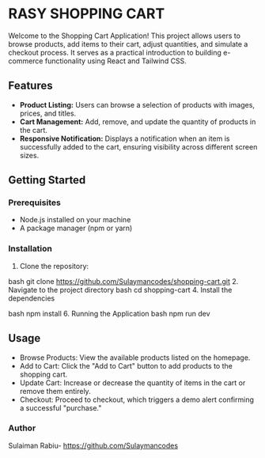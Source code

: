 # RASY SHOPPING CART
Welcome to the Shopping Cart Application! This project allows users to browse products, add items to their cart, adjust quantities, and simulate a checkout process. It serves as a practical introduction to building e-commerce functionality using React and Tailwind CSS.

## Features
- **Product Listing:** Users can browse a selection of products with images, prices, and titles.
- **Cart Management:**  Add, remove, and update the quantity of products in the cart.
- **Responsive Notification:** Displays a notification when an item is successfully added to the cart, ensuring visibility across different screen sizes.

## Getting Started
### Prerequisites
- Node.js installed on your machine
- A package manager (npm or yarn)

### Installation
1. Clone the repository:
   
bash
   git clone https://github.com/Sulaymancodes/shopping-cart.git
2. Navigate to the project directory
bash
   cd shopping-cart
4. Install the dependencies
   
bash
   npm install
6. Running the Application
bash
   npm run dev

## Usage
- Browse Products: View the available products listed on the homepage.
-  Add to Cart: Click the "Add to Cart" button to add products to the shopping cart.
- Update Cart: Increase or decrease the quantity of items in the cart or remove them entirely.
- Checkout: Proceed to checkout, which triggers a demo alert confirming a successful "purchase."

### Author
Sulaiman Rabiu- https://github.com/Sulaymancodes
